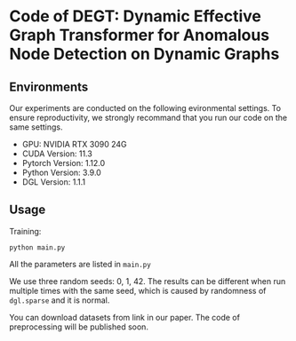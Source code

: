 # Code of DEGT: Dynamic Effective Graph Transformer for Anomalous Node Detection on Dynamic Graphs

## Environments

Our experiments are conducted on the following evironmental settings. To ensure reproductivity, we strongly recommand that you run our code on the same settings.

- GPU: NVIDIA RTX 3090 24G
- CUDA Version: 11.3
- Pytorch Version: 1.12.0
- Python Version: 3.9.0
- DGL Version: 1.1.1

## Usage

Training: 

```
python main.py
```

All the parameters are listed in ```main.py```

We use three random seeds: 0, 1, 42. The results can be different when run multiple times with the same seed, which is caused by randomness of ```dgl.sparse``` and it is normal.

You can download datasets from link in our paper. The code of preprocessing will be published soon.
